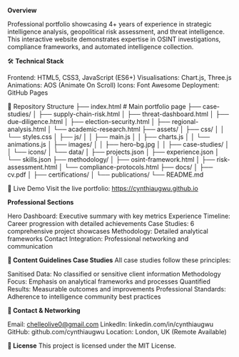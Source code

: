 **Overview**

Professional portfolio showcasing 4+ years of experience in strategic intelligence analysis, geopolitical risk assessment, and threat intelligence. This interactive website demonstrates expertise in OSINT investigations, compliance frameworks, and automated intelligence collection.

🛠️ **Technical Stack**

Frontend: HTML5, CSS3, JavaScript (ES6+)
Visualisations: Chart.js, Three.js
Animations: AOS (Animate On Scroll)
Icons: Font Awesome
Deployment: GitHub Pages

📁 Repository Structure
├── index.html                 # Main portfolio page
├── case-studies/
│   ├── supply-chain-risk.html
│   ├── threat-dashboard.html
│   ├── due-diligence.html
│   ├── election-security.html
│   ├── regional-analysis.html
│   └── academic-research.html
├── assets/
│   ├── css/
│   │   └── styles.css
│   ├── js/
│   │   ├── main.js
│   │   ├── charts.js
│   │   └── animations.js
│   ├── images/
│   │   ├── hero-bg.jpg
│   │   ├── case-studies/
│   │   └── icons/
│   └── data/
│       ├── projects.json
│       ├── experience.json
│       └── skills.json
├── methodology/
│   ├── osint-framework.html
│   ├── risk-assessment.html
│   └── compliance-protocols.html
├── docs/
│   ├── cv.pdf
│   ├── certifications/
│   └── publications/
└── README.md

🚀 Live Demo
Visit the live portfolio: https://cynthiaugwu.github.io

**Professional Sections**

Hero Dashboard: Executive summary with key metrics
Experience Timeline: Career progression with detailed achievements
Case Studies: 6 comprehensive project showcases
Methodology: Detailed analytical frameworks
Contact Integration: Professional networking and communication

**📝 Content Guidelines
Case Studies**
All case studies follow these principles:

Sanitised Data: No classified or sensitive client information
Methodology Focus: Emphasis on analytical frameworks and processes
Quantified Results: Measurable outcomes and improvements
Professional Standards: Adherence to intelligence community best practices

**🤝 Contact & Networking**

Email: chelleolive0@gmail.com
LinkedIn: linkedin.com/in/cynthiaugwu
GitHub: github.com/cynthiaugwu
Location: London, UK (Remote Available)

**📄 License**
This project is licensed under the MIT License.
